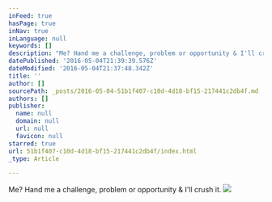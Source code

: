 ```yaml
---
inFeed: true
hasPage: true
inNav: true
inLanguage: null
keywords: []
description: "Me? Hand me a challenge, problem or opportunity & I'll crush it."
datePublished: '2016-05-04T21:39:39.576Z'
dateModified: '2016-05-04T21:37:48.342Z'
title: ''
author: []
sourcePath: _posts/2016-05-04-51b1f407-c10d-4d18-bf15-217441c2db4f.md
authors: []
publisher:
  name: null
  domain: null
  url: null
  favicon: null
starred: true
url: 51b1f407-c10d-4d18-bf15-217441c2db4f/index.html
_type: Article

---
```

Me? Hand me a challenge, problem or opportunity & I'll crush it.
![](https://the-grid-user-content.s3-us-west-2.amazonaws.com/43159326-a4ee-4406-a4ea-8956051f65dd.jpg)